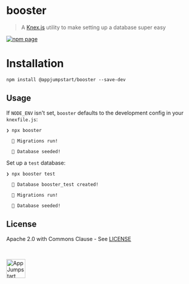 # booster
> A [Knex.js][knexUrl] utility to make setting up a database super easy

[![npm page][npmImage]][npmUrl]

# Installation

```console
npm install @appjumpstart/booster --save-dev
```

## Usage

If `NODE_ENV` isn't set, `booster` defaults to the development config in your
`knexfile.js`:

```console
❯ npx booster

  👟 Migrations run!

  🌱 Database seeded!
```

Set up a `test` database:

```console
❯ npx booster test

  🚀 Database booster_test created!

  👟 Migrations run!

  🌱 Database seeded!
```

## License

Apache 2.0 with Commons Clause - See [LICENSE][licenseUrl]

&nbsp;

<a href="https://github.com/appjumpstart">
  <img
    alt="AppJumpstart"
    src="https://appjumpstart.nyc3.digitaloceanspaces.com/assets/appjumpstart-transparent.png"
    height="50">
</a>

[knexUrl]: https://knexjs.org
[npmImage]: https://img.shields.io/npm/v/@appjumpstart/booster.svg
[npmUrl]: https://www.npmjs.com/package/@appjumpstart/booster
[licenseUrl]: https://github.com/appjumpstart/booster/blob/master/LICENSE
